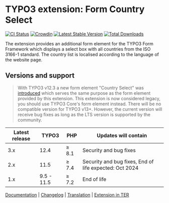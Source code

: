 # TYPO3 extension: Form Country Select

[![CI Status](https://github.com/brotkrueml/form-country-select/workflows/CI/badge.svg?branch=main)](https://github.com/brotkrueml/form-country-select/actions?query=workflow%3ACI)
[![Crowdin](https://badges.crowdin.net/typo3-extension-formcountryselect/localized.svg)](https://crowdin.com/project/typo3-extension-formcountryselect)
[![Latest Stable Version](https://img.shields.io/packagist/v/brotkrueml/form-country-select.svg?label=stable)](https://packagist.org/packages/brotkrueml/form-country-select)
[![Total Downloads](https://img.shields.io/packagist/dt/brotkrueml/form-country-select.svg)](https://packagist.org/packages/brotkrueml/form-country-select)

The extension provides an additional form element for the TYPO3 Form
Framework which displays a select box with all countries from the ISO
3166-1 standard. The country list is localised according to the language
of the website page.

## Versions and support

> With TYPO3 v12.3 a new form element "Country Select" was
> [introduced](https://docs.typo3.org/c/typo3/cms-core/main/en-us/Changelog/12.3/Feature-99735-NewCountrySelectFormElement.html#feature-99735-1678701694)
> which serves the same purpose as the form element provided by this extension.
> This extension is now considered legacy, you should use TYPO3 Core's form element instead.
> There will be no compatible version for TYPO3 v13+. However, the current version will
> receive bug fixes as long as the LTS version is supported by the community.

| Latest release | TYPO3      | PHP   | Updates will contain                                   |
|----------------|------------|-------|--------------------------------------------------------|
| 3.x            | 12.4       | ≥ 8.1 | Security and bug fixes                                 |
| 2.x            | 11.5       | ≥ 7.4 | Security and bug fixes, End of life expected: Oct 2024 |
| 1.x            | 9.5 - 11.5 | ≥ 7.2 | End of life                                            |


[Documentation](https://docs.typo3.org/p/brotkrueml/form-country-select/main/en-us/) |
[Changelog](https://github.com/brotkrueml/form-country-select/blob/main/CHANGELOG.md) |
[Translation](https://crowdin.com/project/typo3-extension-formcountryselect) |
[Extension in TER](https://extensions.typo3.org/extension/form_country_select/)
